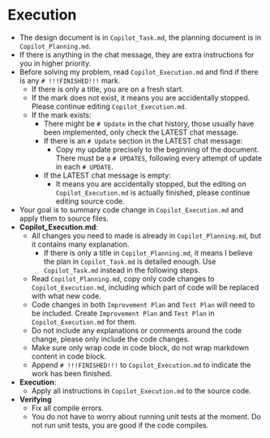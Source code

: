 # Execution

- The design document is in `Copilot_Task.md`, the planning document is in `Copilot_Planning.md`.
- If there is anything in the chat message, they are extra instructions for you in higher priority.
- Before solving my problem, read `Copilot_Execution.md` and find if there is any `# !!!FINISHED!!!` mark.
  - If there is only a title, you are on a fresh start.
  - If the mark does not exist, it means you are accidentally stopped. Please continue editing `Copilot_Execution.md`.
  - If the mark exists:
    - There might be `# Update` in the chat history, those usually have been implemented, only check the LATEST chat message.
    - If there is an `# Update` section in the LATEST chat message:
      - Copy my update precisely to the beginning of the document. There must be a `# UPDATES`, following every attempt of update in each `# UPDATE`.
    - If the LATEST chat message is empty:
      - It means you are accidentally stopped, but the editing on `Copilot_Execution.md` is actually finished, please continue editing source code.
- Your goal is to summary code change in `Copilot_Execution.md` and apply them to source files.
- **Copilot_Execution.md**:
  - All changes you need to made is already in `Copilot_Planning.md`, but it contains many explanation.
    - If there is only a title in `Copilot_Planning.md`, it means I believe the plan in `Copilot_Task.md` is detailed enough. Use `Copilot_Task.md` instead in the following steps.
  - Read `Copilot_Planning.md`, copy only code changes to `Copilot_Execution.md`, including which part of code will be replaced with what new code.
  - Code changes in both `Improvement Plan` and `Test Plan` will need to be included. Create `Improvement Plan` and `Test Plan` in `Copilot_Execution.md` for them.
  - Do not include any explanations or comments around the code change, please only include the code changes.
  - Make sure only wrap code in code block, do not wrap markdown content in code block.
  - Append `# !!!FINISHED!!!` to `Copilot_Execution.md` to indicate the work has been finished.
- **Execution**:
  - Apply all instructions in `Copilot_Execution.md` to the source code.
- **Verifying**
  - Fix all compile errors.
  - You do not have to worry about running unit tests at the moment. Do not run unit tests, you are good if the code compiles.
